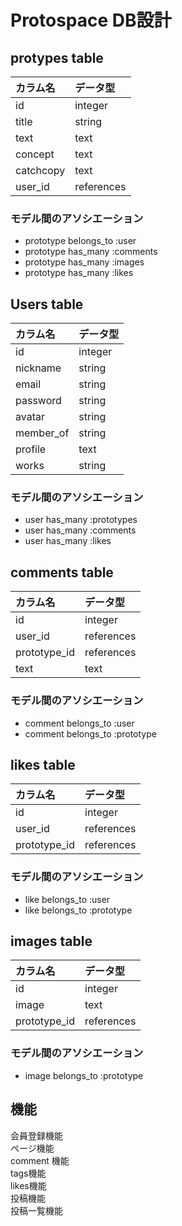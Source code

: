 # Protospace DB設計

## protypes table
|カラム名|データ型|
|:--|:--|
|id|integer|
|title|string|
|text|text|
|concept|text|
|catchcopy|text|
|user_id|references|

### モデル間のアソシエーション
- prototype belongs_to :user <br>
- prototype has_many :comments <br>
- prototype has_many :images <br>
- prototype has_many :likes  <br>

## Users table
|カラム名|データ型|
|:--|:--|
|id|integer|
|nickname|string|
|email|string|
|password|string|
|avatar|string|
|member_of|string|
|profile|text|
|works|string|

### モデル間のアソシエーション
- user has_many :prototypes <br>
- user has_many :comments <br>
- user has_many :likes <br>

## comments table
|カラム名|データ型|
|:--|:--|
|id|integer|
|user_id|references|
|prototype_id|references|
|text|text|

### モデル間のアソシエーション
- comment belongs_to :user <br>
- comment belongs_to :prototype <br>

## likes table
|カラム名|データ型|
|:--|:--|
|id|integer|
|user_id|references|
|prototype_id|references|

### モデル間のアソシエーション
- like belongs_to :user <br>
- like belongs_to :prototype <br>

## images table
|カラム名|データ型|
|:--|:--|
|id|integer|
|image|text|
|prototype_id|references|

### モデル間のアソシエーション
- image belongs_to :prototype <br>

## 機能 
会員登録機能<br>
ページ機能 <br>
comment 機能 <br>
tags機能 <br>
likes機能 <br>
投稿機能 <br>
投稿一覧機能 <br>
